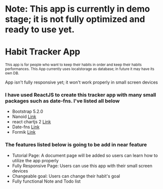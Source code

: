<h1>Note: This app is currently in demo stage; it is not fully optimized and ready to use yet.</h1>

<h1>Habit Tracker App</h1>

<small>This app is for people who want to keep their habits in order and keep their habits performances. This App currently uses localstorage as database; in future it may have its own DB. </small>
<p>App isn't fully responsive yet; it won't work properly in small screen devices</p>



<h3>I have used ReactJS to create this tracker app with many small packages such as date-fns. I've listed all below</h3>

<ul>
  <li>Bootstrap 5.2.0 <a href="https://www.npmjs.com/package/bootstrap"></a></li>
  <li>Nanoid <a href="https://www.npmjs.com/package/nanoid">Link</a></li>
  <li>react chartjs 2 <a href="https://www.npmjs.com/package/react-chartjs-2">Link</a></li>
  <li>Date-fns <a href="https://www.npmjs.com/package/date-fns">Link</a></li>
  <li>Formik <a href="https://www.npmjs.com/package/formik">Link</a></li>
  
</ul>

<h3>The features listed below is going to be add in near feature</h3>

<ul>
<li>Tutorial Page: A document page will be added so users can learn how to utilize the app properly</li>
<li>Fully Responsive Page: Users can use this app with their small screen devices</li>
<li>Changeable goal: Users can change their habit's goal</li>
<li>Fully functional Note and Todo list</li>
</ul>









